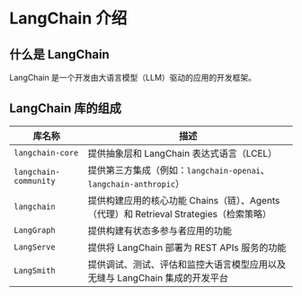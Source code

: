 # LangChain 介绍

## 什么是 LangChain

LangChain 是一个开发由大语言模型（LLM）驱动的应用的开发框架。

## LangChain 库的组成

| 库名称                | 描述                                                                                   |
| --------------------- | -------------------------------------------------------------------------------------- |
| `langchain-core`      | 提供抽象层和 LangChain 表达式语言（LCEL）                                              |
| `langchain-community` | 提供第三方集成（例如：`langchain-openai`、`langchain-anthropic`）                      |
| `langchain`           | 提供构建应用的核心功能 Chains（链）、Agents（代理）和 Retrieval Strategies（检索策略） |
| `LangGraph`           | 提供构建有状态多参与者应用的功能                                                       |
| `LangServe`           | 提供将 LangChain 部署为 REST APIs 服务的功能                                           |
| `LangSmith`           | 提供调试、测试、评估和监控大语言模型应用以及无缝与 LangChain 集成的开发平台            |
